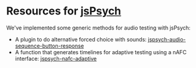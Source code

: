 # Resources for [jsPsych](https://www.jspsych.org/)

We've implemented some generic methods for audio testing with jsPsych:

* A plugin to do alternative forced choice with sounds: [jspsych-audio-sequence-button-response](docs/jspsych-audio-sequence-button-response.md)
* A function that generates timelines for adaptive testing using a nAFC interface: [jspsych-nafc-adaptive](docs/jspsych-nafc-adaptive.md)
